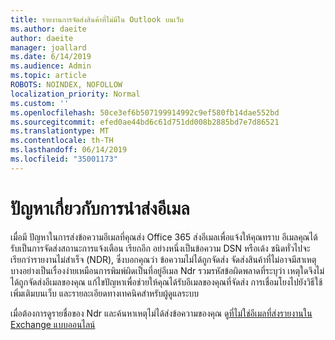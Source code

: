 ```yaml
---
title: รายงานการจัดส่งสินค้าที่ไม่มีใน Outlook บนเว็บ
ms.author: daeite
author: daeite
manager: joallard
ms.date: 6/14/2019
ms.audience: Admin
ms.topic: article
ROBOTS: NOINDEX, NOFOLLOW
localization_priority: Normal
ms.custom: ''
ms.openlocfilehash: 50ce3ef6b507199914992c9ef580fb14dae552bd
ms.sourcegitcommit: efed0ae44bd6c61d751dd008b2885bd7e7d86521
ms.translationtype: MT
ms.contentlocale: th-TH
ms.lasthandoff: 06/14/2019
ms.locfileid: "35001173"
---
```

# <a name="issues-with-email-delivery"></a>ปัญหาเกี่ยวกับการนำส่งอีเมล

เมื่อมี ปัญหาในการส่งข้อความอีเมลที่คุณส่ง Office 365 ส่งอีเมลเพื่อแจ้งให้คุณทราบ อีเมลคุณได้รับเป็นการจัดส่งสถานะการแจ้งเตือน เรียกอีก อย่างหนึ่งเป็นข้อความ DSN หรือเด้ง ชนิดทั่วไปจะเรียกว่ารายงานไม่สำเร็จ (NDR), ซึ่งบอกคุณว่า ข้อความไม่ได้ถูกจัดส่ง จัดส่งสินค้าที่ไม่อาจมีสาเหตุบางอย่างเป็นเรื่องง่ายเหมือนการพิมพ์ผิดเป็นที่อยู่อีเมล Ndr รวมรหัสข้อผิดพลาดที่ระบุว่า เหตุใดจึงไม่ได้ถูกจัดส่งอีเมลของคุณ แก้ไขปัญหาเพื่อช่วยให้คุณได้รับอีเมลของคุณที่จัดส่ง การเชื่อมโยงไปยังวิธีใช้เพิ่มเติมบนเว็บ และรายละเอียดทางเทคนิคสำหรับผู้ดูแลระบบ

เมื่อต้องการดูรายชื่อของ Ndr และค้นหาเหตุไม่ได้ส่งข้อความของคุณ ดู[ที่ไม่ใช่อีเมลที่ส่งรายงานใน Exchange แบบออนไลน์](https://docs.microsoft.com/exchange/mail-flow-best-practices/non-delivery-reports-in-exchange-online/non-delivery-reports-in-exchange-online)